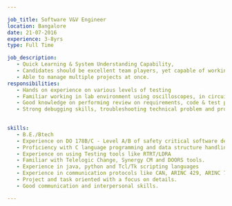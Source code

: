 ```yaml
---

job_title: Software V&V Engineer
location: Bangalore
date: 21-07-2016
experience: 3-8yrs
type: Full Time

job_description:  
   - Quick Learning & System Understanding Capability,
   - Candidates should be excellent team players, yet capable of working independently
   - Able to manage multiple projects at once. 
responsibilities: 
   - Hands on experience on various levels of testing
   - Familiar working in lab environment using oscilloscopes, in circuit emulators/target system debuggers,computer assisted test stands.
   - Good knowledge on performing review on requirements, code & test procedures
   - Strong debugging skills, troubleshooting technical problem and providing resolution 
   

skills: 
   - B.E./Btech  
   - Experience on DO 178B/C - Level A/B of safety critical software development environment 
   - Proficiency with C language programming and data structure handling 
   - Experience on using Testing tools like RTRT/LDRA
   - Familiar with Telelogic Change, Synergy CM and DOORS tools.
   - Experience in java, python and Tcl/Tk scripting languages
   - Experience in communication protocols like CAN, ARINC 429, ARINC 739, AFDX, Time Triggered Protocol
   - Project and task oriented with a focus on details.  
   - Good communication and interpersonal skills. 

---
```

